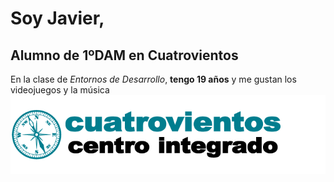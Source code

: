 # Soy Javier,
## Alumno de 1ºDAM en Cuatrovientos
En la clase de _Entornos de Desarrollo_, **tengo 19 años** y me gustan los videojuegos y la música
![ITC Cuatrovientos](./img/logo_cuatrovientos.png)
